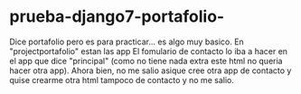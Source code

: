 # prueba-django7-portafolio-
Dice portafolio pero es para practicar... es algo muy basico.
En "projectportafolio" estan las app
El fomulario de contacto lo iba a hacer en el app que dice "principal" (como no tiene nada extra este html no queria hacer otra app).
Ahora bien, no me salio asique cree otra app de contacto y quise crearme otra html tampoco de contacto y no me salio.
